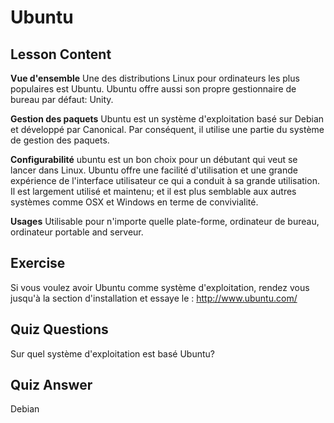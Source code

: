 # Ubuntu

## Lesson Content

<b>Vue d'ensemble</b>
Une des distributions Linux pour ordinateurs les plus populaires est Ubuntu. Ubuntu offre aussi son propre gestionnaire de bureau par défaut: Unity. 

<b>Gestion des paquets</b>
Ubuntu est un système d'exploitation basé sur Debian et développé par Canonical. Par conséquent, il utilise une partie du système de gestion des paquets.

<b>Configurabilité</b>
ubuntu est un bon choix pour un débutant qui veut se lancer dans Linux. Ubuntu offre une facilité d'utilisation et une grande expérience de l'interface utilisateur ce qui a conduit à sa grande utilisation. Il est largement utilisé et maintenu; et il est plus semblable aux autres systèmes comme OSX et Windows en terme de convivialité.

<b>Usages</b>
Utilisable pour n'importe quelle plate-forme, ordinateur de bureau, ordinateur portable and serveur.

## Exercise

Si vous voulez avoir Ubuntu comme système d'exploitation, rendez vous jusqu'à la section d'installation et essaye le : 
<a href='http://www.ubuntu.com/'>http://www.ubuntu.com/</a>

## Quiz Questions

Sur quel système d'exploitation est basé Ubuntu?

## Quiz Answer

Debian
